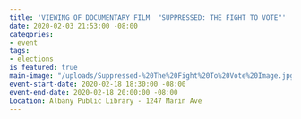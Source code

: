 ```yaml
---
title: 'VIEWING OF DOCUMENTARY FILM  "SUPPRESSED: THE FIGHT TO VOTE"'
date: 2020-02-03 21:53:00 -08:00
categories:
- event
tags:
- elections
is featured: true
main-image: "/uploads/Suppressed-%20The%20Fight%20To%20Vote%20Image.jpg"
event-start-date: 2020-02-18 18:30:00 -08:00
event-end-date: 2020-02-18 20:00:00 -08:00
Location: Albany Public Library - 1247 Marin Ave
---
```


